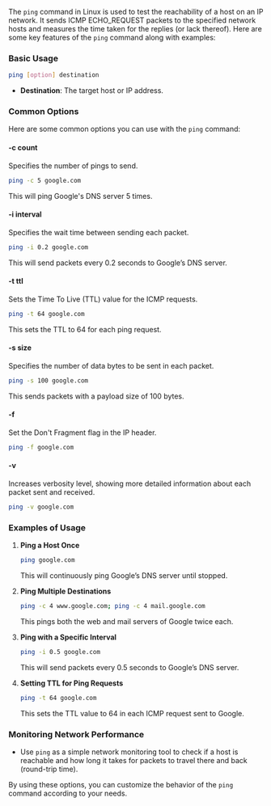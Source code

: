  The `ping` command in Linux is used to test the reachability of a host on an IP network. It sends ICMP ECHO_REQUEST packets to the specified network hosts and measures the time taken for the replies (or lack thereof). Here are some key features of the `ping` command along with examples:

### Basic Usage
```sh
ping [option] destination
```
- **Destination**: The target host or IP address.

### Common Options
Here are some common options you can use with the `ping` command:

#### -c count
Specifies the number of pings to send.
```sh
ping -c 5 google.com
```
This will ping Google's DNS server 5 times.

#### -i interval
Specifies the wait time between sending each packet.
```sh
ping -i 0.2 google.com
```
This will send packets every 0.2 seconds to Google’s DNS server.

#### -t ttl
Sets the Time To Live (TTL) value for the ICMP requests.
```sh
ping -t 64 google.com
```
This sets the TTL to 64 for each ping request.

#### -s size
Specifies the number of data bytes to be sent in each packet.
```sh
ping -s 100 google.com
```
This sends packets with a payload size of 100 bytes.

#### -f
Set the Don't Fragment flag in the IP header.
```sh
ping -f google.com
```

#### -v
Increases verbosity level, showing more detailed information about each packet sent and received.
```sh
ping -v google.com
```

### Examples of Usage
1. **Ping a Host Once**
   ```sh
   ping google.com
   ```
   This will continuously ping Google’s DNS server until stopped.

2. **Ping Multiple Destinations**
   ```sh
   ping -c 4 www.google.com; ping -c 4 mail.google.com
   ```
   This pings both the web and mail servers of Google twice each.

3. **Ping with a Specific Interval**
   ```sh
   ping -i 0.5 google.com
   ```
   This will send packets every 0.5 seconds to Google’s DNS server.

4. **Setting TTL for Ping Requests**
   ```sh
   ping -t 64 google.com
   ```
   This sets the TTL value to 64 in each ICMP request sent to Google.

### Monitoring Network Performance
- Use `ping` as a simple network monitoring tool to check if a host is reachable and how long it takes for packets to travel there and back (round-trip time).

By using these options, you can customize the behavior of the `ping` command according to your needs.

